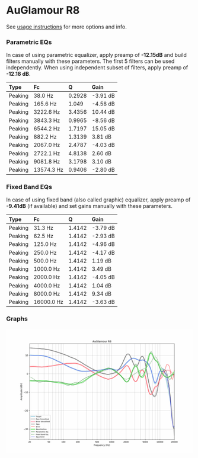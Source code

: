# AuGlamour R8
See [usage instructions](https://github.com/jaakkopasanen/AutoEq#usage) for more options and info.

### Parametric EQs
In case of using parametric equalizer, apply preamp of **-12.15dB** and build filters manually
with these parameters. The first 5 filters can be used independently.
When using independent subset of filters, apply preamp of **-12.18 dB**.

| Type    | Fc         |      Q | Gain     |
|:--------|:-----------|:-------|:---------|
| Peaking | 38.0 Hz    | 0.2928 | -3.91 dB |
| Peaking | 165.6 Hz   | 1.049  | -4.58 dB |
| Peaking | 3222.6 Hz  | 3.4356 | 10.44 dB |
| Peaking | 3843.3 Hz  | 0.9965 | -8.56 dB |
| Peaking | 6544.2 Hz  | 1.7197 | 15.05 dB |
| Peaking | 882.2 Hz   | 1.3139 | 3.81 dB  |
| Peaking | 2067.0 Hz  | 2.4787 | -4.03 dB |
| Peaking | 2722.1 Hz  | 4.8138 | 2.60 dB  |
| Peaking | 9081.8 Hz  | 3.1798 | 3.10 dB  |
| Peaking | 13574.3 Hz | 0.9406 | -2.80 dB |

### Fixed Band EQs
In case of using fixed band (also called graphic) equalizer, apply preamp of **-9.41dB**
(if available) and set gains manually with these parameters.

| Type    | Fc         |      Q | Gain     |
|:--------|:-----------|:-------|:---------|
| Peaking | 31.3 Hz    | 1.4142 | -3.79 dB |
| Peaking | 62.5 Hz    | 1.4142 | -2.93 dB |
| Peaking | 125.0 Hz   | 1.4142 | -4.96 dB |
| Peaking | 250.0 Hz   | 1.4142 | -4.17 dB |
| Peaking | 500.0 Hz   | 1.4142 | 1.19 dB  |
| Peaking | 1000.0 Hz  | 1.4142 | 3.49 dB  |
| Peaking | 2000.0 Hz  | 1.4142 | -4.05 dB |
| Peaking | 4000.0 Hz  | 1.4142 | 1.04 dB  |
| Peaking | 8000.0 Hz  | 1.4142 | 9.34 dB  |
| Peaking | 16000.0 Hz | 1.4142 | -3.63 dB |

### Graphs
![](./AuGlamour%20R8.png)
